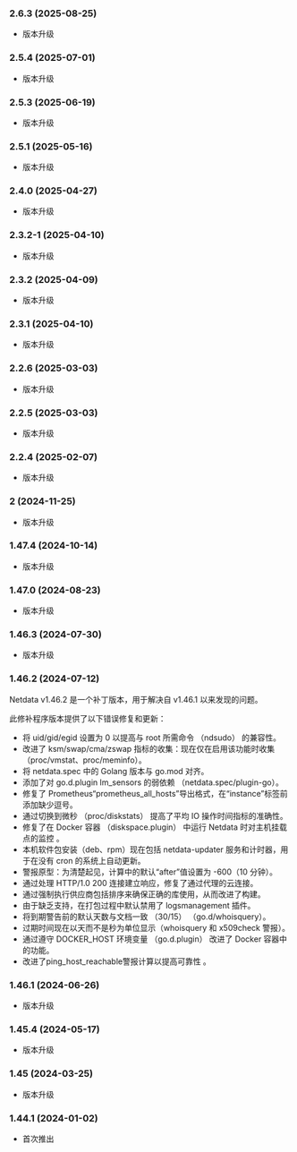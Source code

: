 ### 2.6.3 (2025-08-25)
- 版本升级
### 2.5.4 (2025-07-01)
- 版本升级
### 2.5.3 (2025-06-19)
- 版本升级
### 2.5.1 (2025-05-16)
- 版本升级
### 2.4.0 (2025-04-27)
- 版本升级
### 2.3.2-1 (2025-04-10)
- 版本升级
### 2.3.2 (2025-04-09)
- 版本升级
### 2.3.1 (2025-04-10)
- 版本升级
### 2.2.6 (2025-03-03)
- 版本升级
### 2.2.5 (2025-03-03)
- 版本升级
### 2.2.4 (2025-02-07)

- 版本升级

### 2 (2024-11-25)

- 版本升级


### 1.47.4 (2024-10-14)

- 版本升级

### 1.47.0 (2024-08-23)

- 版本升级

### 1.46.3 (2024-07-30)

- 版本升级

### 1.46.2 (2024-07-12)

Netdata v1.46.2 是一个补丁版本，用于解决自 v1.46.1 以来发现的问题。

此修补程序版本提供了以下错误修复和更新：

 - 将 uid/gid/egid 设置为 0 以提高与 root 所需命令 （ndsudo） 的兼容性。
 - 改进了 ksm/swap/cma/zswap 指标的收集：现在仅在启用该功能时收集（proc/vmstat、proc/meminfo）。
 - 将 netdata.spec 中的 Golang 版本与 go.mod  对齐。
 - 添加了对 go.d.plugin lm_sensors 的弱依赖 （netdata.spec/plugin-go）。
 - 修复了 Prometheus“prometheus_all_hosts”导出格式，在“instance”标签前添加缺少逗号。
 - 通过切换到微秒 （proc/diskstats） 提高了平均 IO 操作时间指标的准确性。
 - 修复了在 Docker 容器 （diskspace.plugin） 中运行 Netdata 时对主机挂载点的监控 。
 - 本机软件包安装（deb、rpm）现在包括 netdata-updater 服务和计时器，用于在没有 cron 的系统上自动更新。
 - 警报原型：为清楚起见，计算中的默认“after”值设置为 -600（10 分钟）。
 - 通过处理 HTTP/1.0 200 连接建立响应，修复了通过代理的云连接。
 - 通过强制执行供应商包括排序来确保正确的库使用，从而改进了构建。
 - 由于缺乏支持，在打包过程中默认禁用了 logsmanagement 插件。
 - 将到期警告前的默认天数与文档一致 （30/15） （go.d/whoisquery）。
 - 过期时间现在以天而不是秒为单位显示（whoisquery 和 x509check 警报）。
 - 通过遵守 DOCKER_HOST 环境变量 （go.d.plugin） 改进了 Docker 容器中的功能。
 - 改进了ping_host_reachable警报计算以提高可靠性 。

### 1.46.1 (2024-06-26)

- 版本升级

### 1.45.4 (2024-05-17)

- 版本升级

### 1.45 (2024-03-25)

- 版本升级

### 1.44.1 (2024-01-02)

- 首次推出
